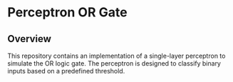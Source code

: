 # Perceptron OR Gate

## Overview
This repository contains an implementation of a single-layer perceptron to simulate the OR logic gate. The perceptron is designed to classify binary inputs based on a predefined threshold.
